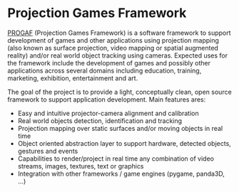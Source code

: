 # Projection Games Framework

[PROGAF](https://www.progaf.org) (Projection Games Framework) is a software framework to support development of games and other applications using projection mapping (also known as surface projection, video mapping or spatial augmented reality) and/or real world object tracking using cameras. Expected uses for the framework include the development of games and possibly other applications across several domains including education, training, marketing, exhibition, entertainment and art.

The goal of the project is to provide a light, conceptually clean, open source framework to support application development. Main features ares:
- Easy and intuitive projector-camera alignment and calibration
- Real world objects detection, identification and tracking
- Projection mapping over static surfaces and/or moving objects in real time
- Object oriented abstraction layer to support hardware, detected objects, gestures and events
- Capabilities to render/project in real time any combination of video streams, images, textures, text or graphics
- Integration with other frameworks / game engines (pygame, panda3D, ...)